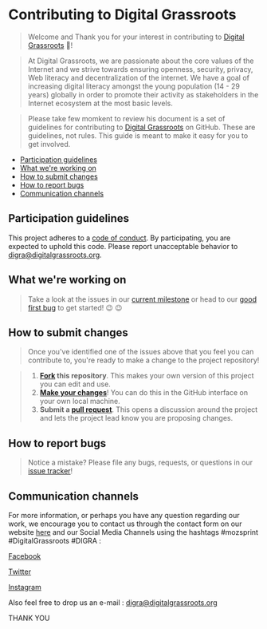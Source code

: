 # Contributing to Digital Grassroots


>Welcome and Thank you for your interest in contributing to [Digital Grassroots](https://www.digitalgrassroots.org) :tada:! 

>At Digital Grassroots, we are passionate about the core values of the Internet and we strive towards ensuring openness, security, privacy, Web literacy and decentralization of the internet. We have a goal of increasing digital literacy amongst the young population (14 - 29 years) globally in order to promote their activity as stakeholders in the Internet ecosystem at the most basic levels.


>Please take few momkent to review his document is a set of guidelines for contributing to [Digital Grassroots](https://www.digitalgrassroots.org) on GitHub. These are guidelines, not rules. This guide is meant to make it easy for you to get involved.


* [Participation guidelines](#participation-guidelines)
* [What we're working on](#what-were-working-on)
* [How to submit changes](#how-to-submit-changes)
* [How to report bugs](#how-to-report-bugs)
* [Communication channels](#communication-channels)

## Participation guidelines

This project adheres to a [code of conduct](https://github.com/DigitalGrassroots/Digital-Grassroots/blob/master/code_of_conduct.md). By participating, you are expected to uphold this code. Please report unacceptable behavior to digra@digitalgrassroots.org.

## What we're working on


> Take a look at the issues in our [current milestone](https://github.com/DigitalGrassroots/Digital-Grassroots/issues) or head to our [good first bug](https://github.com/DigitalGrassroots/Digital-Grassroots/issues/10) to get started! :wink: :wink:


## How to submit changes


> Once you've identified one of the issues above that you feel you can contribute to, you're ready to make a change to the project repository!
 
> 1. **[Fork](https://help.github.com/articles/fork-a-repo/) this repository**. This makes your own version of this project you can edit and use.
> 2. **[Make your changes](https://guides.github.com/activities/forking/#making-changes)**! You can do this in the GitHub interface on your own local machine. 
> 3. **Submit a [pull request](https://help.github.com/articles/proposing-changes-to-a-project-with-pull-requests/)**. This opens a discussion around the project and lets the project lead know you are proposing changes.

## How to report bugs

> Notice a mistake? Please file any bugs, requests, or questions in our [issue tracker](https://github.com/DigitalGrassroots/Digital-Grassroots/issues)!

## Communication channels

For more information, or perhaps you have any question regarding our work, we encourage you to contact us through the contact form on our website [here]( www.digitalgrassroots.org ) 
and our Social Media Channels using the hashtags #mozsprint #DigitalGrassroots #DIGRA :

[Facebook](https://www.facebook.com/digitalgrassroots/)

[Twitter](https://twitter.com/digigrassroots?lang=en)

[Instagram](https://www.instagram.com/digitalgrassroots/?hl=en)

Also feel free to drop us an e-mail : digra@digitalgrassroots.org


THANK YOU

